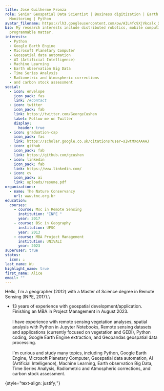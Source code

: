 ```yaml
---
title: José Guilherme Fronza
role: Senior Geospatial Data Scientist | Business digitization | Earth
  Monitoring | Python
avatar_filename: https://lh3.googleusercontent.com/pw/AIL4fc9XjVkcalx_XM8-OscG51P0F9vS7C9wegGIseiEjFd6zZJc9Q-KwVwqjYTBc-dnI0jxvV00AtxbtXe1Jm6hzf-D1SjEC5wV7C2PK6Yj0uqA2eib5B6qBxRhltrTtYtXGAXiz5Qcrgg1p0WV-Wy2Dw3co1rZA5ztvW_kGyVkik98VxIc_bN4ea-tKHDEg4TC-ZvwKLtn3Kx85gEY1rFML84cXQbxm2hMu73fQ61ba04XwEC4XxwlnlLf3rUgUWwZOwsqXJrxBL4QidEa57J7Uq-Ls-BUpzrCWokjHmvMYYHf-VZUrQYrwh0rx3Mrif-p3CkJsN-vjVzanZ8i1IinG2E1K0O4LdMBpRGipctg1AWTL3hPGHamdx0bzXhT_lJIdd2n0pEowtykObXqE1MTCwbk07Ovy3iDB0fdRIGyOAjdjLfkiCOm2SBu06Mip1l_eBYnLEGSx8TmWRhPDz8CREsYufEnEEGT_VMw6XTOY1K787rlTrWXN5TuBjMNR_ko9TM4tjIMPM8RKPC1-JtCka3NaYqZnrnn9XOJ_DznQmW07nTG1Yk88dNMUEsRkC1Td8NdimgOK9CRCWjBQVOnY9vISL50x-0Ius1KWxxsND9zP3NBPy8fqmRWz4gr6sy2yTgQWAua6cpDfMDFcqg-u70JdGtI6cCew5mu56fG1WrrQdNVkHQMfayS2G_NZ6hcHKRte2Vj0cA7_ulH9cWFcVIDa7qo6q85uHD1UCLlCI5ZFLXEELAR8eY8U08GbQI3bc36q33EysFawf_8JOVub5SxtHChMEcMGlp3F1PrAEECEDcPIyV0QUb66lp2qlT9awnLHe_2DhiYK1tp09IVQOegaaCzLbeVjdfPe9qxCFpd9krdqRQoqbMUUnkr6W7ZV2lNOX52zY2mXgHhdsBXGhVRWTg=w670-h893-s-no?authuser=0
bio: My research interests include distributed robotics, mobile computing and
  programmable matter.
interests:
  - Python
  - Google Earth Engine
  - Microsoft Planetary Computer
  - Geospatial data automation
  - AI (Artificial Intelligence)
  - Machine Learning
  - Earth observation Big Data
  - Time Series Analysis
  - Radiometric and Atmospheric corrections
  - and carbon stock assessment
social:
  - icon: envelope
    icon_pack: fas
    link: /#contact
  - icon: twitter
    icon_pack: fab
    link: https://twitter.com/GeorgeCushen
    label: Follow me on Twitter
    display:
      header: true
  - icon: graduation-cap
    icon_pack: fas
    link: https://scholar.google.co.uk/citations?user=sIwtMXoAAAAJ
  - icon: github
    icon_pack: fab
    link: https://github.com/gcushen
  - icon: linkedin
    icon_pack: fab
    link: https://www.linkedin.com/
  - icon: cv
    icon_pack: ai
    link: uploads/resume.pdf
organizations:
  - name: The Nature Conservancy
    url: www.tnc.org.br
education:
  courses:
    - course: Msc in Remote Sensing
      institution: "INPE "
      year: 2017
    - course: BSc in Geography
      institution: UFSC
      year: 2013
    - course: MBA Project Management
      institution: UNIVALI
      year: 2023
superuser: true
status:
  icon: ☕️
last_name: Wu
highlight_name: true
first_name: Alice
email: ""
---
```

<!--StartFragment-->

Hello, I`m a geographer (2012) with a Master of Science degree in Remote Sensing (INPE, 2017).\
+ 13 years of experience with geospatial development/application.\
Finishing an MBA in Project Management in August 2023.\
\
I have experience with remote sensing vegetation analyses, spatial analysis with Python in Jupyter Notebooks, Remote sensing datasets and applications (currently focused on vegetation and GEDI), Python coding, Google Earth Engine extraction, and Geopandas geospatial data processing.\
\
I`m curious and study many topics, including Python, Google Earth Engine, Microsoft Planetary Computer, Geospatial data automation, AI (Artificial Intelligence), Machine Learning, Earth observation Big Data, Time Series Analysis, Radiometric and Atmospheric corrections, and carbon stock assessment.

<!--EndFragment-->
{style="text-align: justify;"}